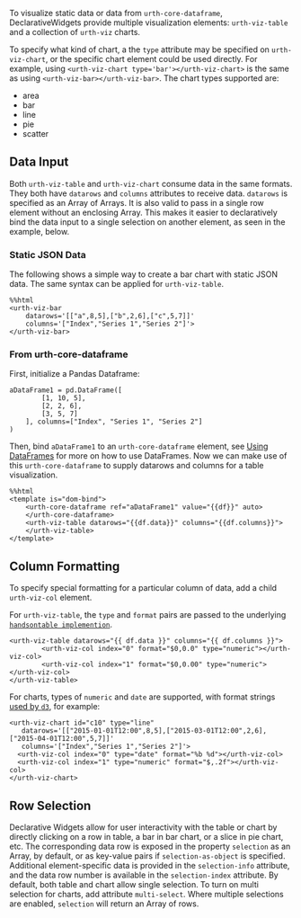 To visualize static data or data from `urth-core-dataframe`, DeclarativeWidgets provide multiple visualization elements: `urth-viz-table` and a collection of `urth-viz` charts.

To specify what kind of chart, a the `type` attribute may be specified on `urth-viz-chart`, or the specific chart element could be used directly. For example, using `<urth-viz-chart type='bar'></urth-viz-chart>` is the same as using `<urth-viz-bar></urth-viz-bar>`. The chart types supported are:
* area
* bar
* line
* pie
* scatter

## Data Input
Both `urth-viz-table` and `urth-viz-chart` consume data in the same formats. They both have `datarows` and `columns` attributes to receive data.  `datarows` is specified as an Array of Arrays.  It is also valid to pass in a single row element without an enclosing Array.  This makes it easier to declaratively bind the data input to a single selection on another element, as seen in the example, below.

### Static JSON Data
The following shows a simple way to create a bar chart with static JSON data. The same syntax can be applied for `urth-viz-table`.
```
%%html
<urth-viz-bar
    datarows='[["a",8,5],["b",2,6],["c",5,7]]'
    columns='["Index","Series 1","Series 2"]'>
</urth-viz-bar>
```
### From urth-core-dataframe
First, initialize a Pandas Dataframe:
```
aDataFrame1 = pd.DataFrame([
        [1, 10, 5],
        [2, 2, 6],
        [3, 5, 7]
    ], columns=["Index", "Series 1", "Series 2"]
)
```

Then, bind `aDataFrame1` to an `urth-core-dataframe` element, see [Using DataFrames](https://github.com/jupyter-incubator/declarativewidgets/wiki/Using-DataFrames) for more on how to use DataFrames. Now we can make use of this `urth-core-dataframe` to supply datarows and columns for a table visualization.

```
%%html
<template is="dom-bind">
    <urth-core-dataframe ref="aDataFrame1" value="{{df}}" auto>
    </urth-core-dataframe>
    <urth-viz-table datarows="{{df.data}}" columns="{{df.columns}}">
    </urth-viz-table>
</template>
```

## Column Formatting
To specify special formatting for a particular column of data, add a child `urth-viz-col` element.  

For `urth-viz-table`, the `type` and `format` pairs are passed to the underlying [`handsontable implemention`](https://github.com/handsontable/handsontable/wiki/options#column-options).
```
<urth-viz-table datarows="{{ df.data }}" columns="{{ df.columns }}">
        <urth-viz-col index="0" format="$0,0.0" type="numeric"></urth-viz-col>
        <urth-viz-col index="1" format="$0,0.00" type="numeric"></urth-viz-col>
</urth-viz-table>
```

For charts, types of `numeric` and `date` are supported, with format strings [used by `d3`](https://github.com/d3/d3/wiki/Formatting), for example:
```
<urth-viz-chart id="c10" type="line"
   datarows='[["2015-01-01T12:00",8,5],["2015-03-01T12:00",2,6],["2015-04-01T12:00",5,7]]' 
   columns='["Index","Series 1","Series 2"]'>
  <urth-viz-col index="0" type="date" format="%b %d"></urth-viz-col>
  <urth-viz-col index="1" type="numeric" format="$,.2f"></urth-viz-col>
</urth-viz-chart>
```

## Row Selection
Declarative Widgets allow for user interactivity with the table or chart by directly clicking on a row in table, a bar in bar chart, or a slice in pie chart, etc. The corresponding data row is exposed in the property `selection` as an Array, by default, or as key-value pairs if `selection-as-object` is specified.  Additional element-specific data is provided in the `selection-info` attribute, and the data row number is available in the `selection-index` attribute.  By default, both table and chart allow single selection. To turn on multi selection for charts, add attribute `multi-select`.  Where multiple selections are enabled, `selection` will return an Array of rows.